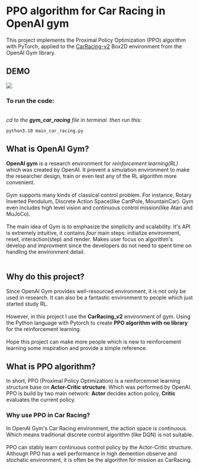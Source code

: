 # PPO algorithm for Car Racing in OpenAI gym
This project implements the Proximal Policy Optimization (PPO) algorithm with PyTorch, applied to the [CarRacing-v2](https://gymnasium.farama.org/environments/box2d/car_racing/) Box2D environment from the OpenAI Gym library.
## DEMO
![](https://github.com/EricChen0104/PPO_Car_Racing_OpenAI_gym/blob/master/plots/test_episode.gif)

### To run the code:
<br/> *cd to the **gym_car_racing** file in terminal. then run this:*
```Shell
python3.10 main_car_racing.py
```

## What is OpenAI Gym?
**OpenAI gym** is a research environment for *reinforcement learning(RL)* which was created by OpenAI. It prevent a simulation environment to make the researcher design, train or even test any of the RL algorithm more convenient.<br /> <br />
Gym supports many kinds of classical control problem. For instance, Rotary Inverted Pendulum, Discrete Action Space(like CartPole, MountainCar). Gym even includes high level vision and continuous control mission(like Atari and MuJoCo).<br /> <br />
The main idea of Gym is to emphasize the simplicity and scalability. It's API is extremely intuitive, it contains *four* main steps: initialize environment, reset, interaction(step) and render. Makes user focus on algorithm's develop and improvment since the developers do not need to spent time on handling the environment detail.<br /> <br />

## Why do this project?
Since OpenAI Gym provides well-resourced environment, it is not only be used in research. It can also be a fantastic environment to people which just started study RL. <br/> <br/>
However, in this project I use the **CarRacing_v2** environment of gym. Using the Python language with Pytorch to create **PPO algorithm with no library** for the reinforcement learning. <br/><br/>
Hope this project can make more people which is new to reinforcement learning some inspiration and provide a simple reference.

## What is PPO algorithm?
In short, PPO (Proximal Policy Optimization) is a reinforcemnet learning structure base on **Actor-Critic structure**. Which was performed by OpenAI. PPO is build by two main network: **Actor** decides action policy, **Critic** evaluates the current policy.  

### Why use PPO in Car Racing?
In OpenAI Gym's Car Racing environment, the action space is continuous. Which means traditional discrete control algorithm (like DQN) is not suitable. <br/><br/>
PPO can stably learn continuous control policy by the Actor-Critic structure. Although PPO has a well performance in high demention observe and stochatic environment, it is often be the algorithm for mission as CarRacing. <br/>
